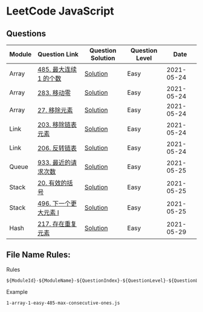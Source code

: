 # LeetCode JavaScript

## Questions

| Module | Question Link                                                                      | Question Solution                                              | Question Level | Date       |
| ------ | ---------------------------------------------------------------------------------- | -------------------------------------------------------------- | -------------- | ---------- |
| Array  | [485. 最大连续 1 的个数](https://leetcode-cn.com/problems/max-consecutive-ones/)   | [Solution](./1-array-1-easy-485-max-consecutive-ones.js)       | Easy           | 2021-05-24 |
| Array  | [283. 移动零](https://leetcode-cn.com/problems/move-zeroes/)                       | [Solution](./1-array-2-easy-283-move-zeroes.js)                | Easy           | 2021-05-24 |
| Array  | [27. 移除元素](https://leetcode-cn.com/problems/remove-element/)                   | [Solution](./1-array-3-easy-27-remove-element.js)              | Easy           | 2021-05-24 |
| Link   | [203. 移除链表元素](https://leetcode-cn.com/problems/remove-linked-list-elements/) | [Solution](./2-link-1-easy-203-remove-linked-list-elements.js) | Easy           | 2021-05-24 |
| Link   | [206. 反转链表](https://leetcode-cn.com/problems/reverse-linked-list/)             | [Solution](./2-link-2-easy-206-reverse-linked-list.js)         | Easy           | 2021-05-24 |
| Queue  | [933. 最近的请求次数](https://leetcode-cn.com/problems/number-of-recent-calls/)    | [Solution](./3-queue-1-933-easy-number-of-recent-calls.js)     | Easy           | 2021-05-25 |
| Stack  | [20. 有效的括号](https://leetcode-cn.com/problems/valid-parentheses/)              | [Solution](./4-stack-1-20-easy-valid-parentheses.js)           | Easy           | 2021-05-25 |
| Stack  | [496. 下一个更大元素 I](https://leetcode-cn.com/problems/next-greater-element-i/)  | [Solution](./4-stack-2-496-easy-next-greater-element-i.js)     | Easy           | 2021-05-25 |
| Hash   | [217. 存在重复元素](https://leetcode-cn.com/problems/contains-duplicate/)          | [Solution](./5-hash-1-217-contains-duplicate.js)               | Easy           | 2021-05-29 |

## File Name Rules:

Rules

```
${ModuleId}-${ModuleName}-${QuestionIndex}-${QuestionLevel}-${QuestionLeetCodeId}-${QuestionLeetCodeName}
```

Example

```
1-array-1-easy-485-max-consecutive-ones.js
```
